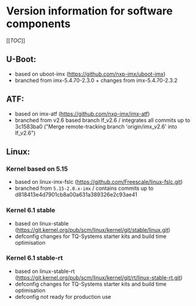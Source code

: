 # Version information for software components

[[_TOC_]]

## U-Boot:

* based on uboot-imx (https://github.com/nxp-imx/uboot-imx)
* branched from imx-5.4.70-2.3.0 + changes from imx-5.4.70-2.3.2

## ATF:

* based on imx-atf (https://github.com/nxp-imx/imx-atf)
* branched from v2.6 based branch lf_v2.6 / integrates all commits up to
  3c1583ba0 ("Merge remote-tracking branch 'origin/imx_v2.6' into lf_v2.6")

## Linux:

### Kernel based on 5.15

* based on linux-imx-fslc (https://github.com/Freescale/linux-fslc.git)
* branched from `5.15-2.0.x-imx` / contains commits up to d818413e4d7901cb8a00a631a389326e2c93ae41

### Kernel 6.1 stable

* based on linux-stable (https://git.kernel.org/pub/scm/linux/kernel/git/stable/linux.git)
* defconfig changes for TQ-Systems starter kits and build time optimisation

### Kernel 6.1 stable-rt

* based on linux-stable-rt (https://git.kernel.org/pub/scm/linux/kernel/git/rt/linux-stable-rt.git)
* defconfig changes for TQ-Systems starter kits and build time optimisation
* defconfig not ready for production use
